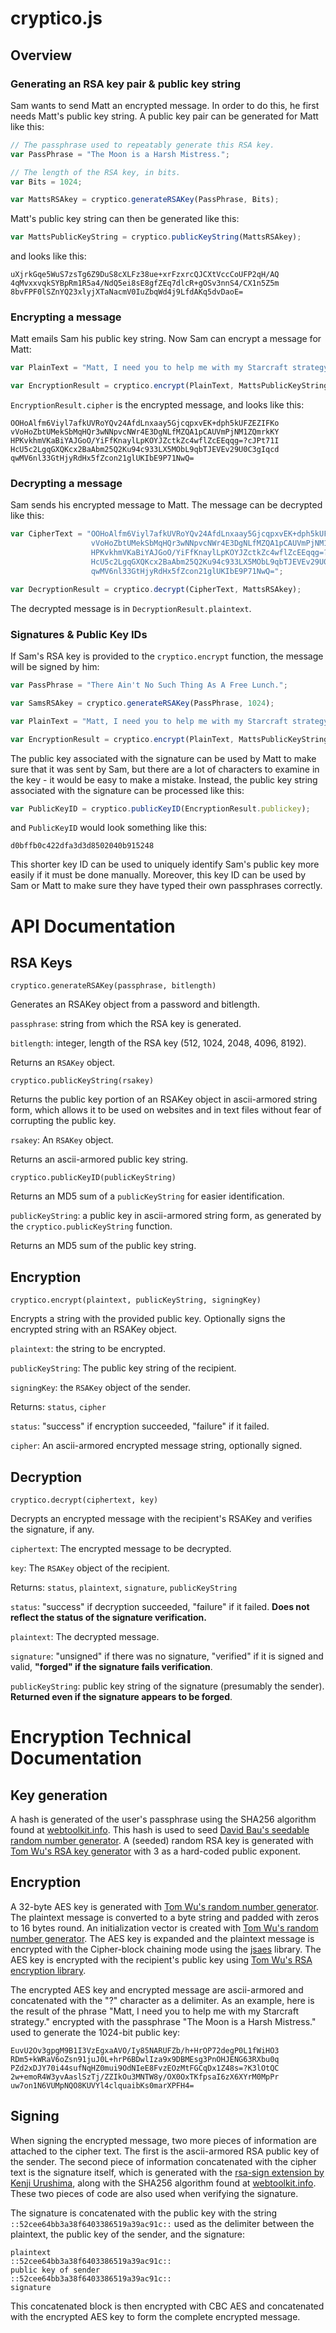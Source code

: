 # cryptico.js

## Overview

### Generating an RSA key pair & public key string

Sam wants to send Matt an encrypted message.  In order to do this, he first needs Matt's public key string.  A public key pair can be generated for Matt like this:

```javascript
// The passphrase used to repeatably generate this RSA key.
var PassPhrase = "The Moon is a Harsh Mistress."; 

// The length of the RSA key, in bits.
var Bits = 1024; 

var MattsRSAkey = cryptico.generateRSAKey(PassPhrase, Bits);
```

Matt's public key string can then be generated like this:

```javascript
var MattsPublicKeyString = cryptico.publicKeyString(MattsRSAkey);       
```

and looks like this:
        
    uXjrkGqe5WuS7zsTg6Z9DuS8cXLFz38ue+xrFzxrcQJCXtVccCoUFP2qH/AQ
    4qMvxxvqkSYBpRm1R5a4/NdQ5ei8sE8gfZEq7dlcR+gOSv3nnS4/CX1n5Z5m
    8bvFPF0lSZnYQ23xlyjXTaNacmV0IuZbqWd4j9LfdAKq5dvDaoE=

### Encrypting a message

Matt emails Sam his public key string.  Now Sam can encrypt a message for Matt:

```javascript
var PlainText = "Matt, I need you to help me with my Starcraft strategy.";

var EncryptionResult = cryptico.encrypt(PlainText, MattsPublicKeyString);
```

`EncryptionResult.cipher` is the encrypted message, and looks like this:

    OOHoAlfm6Viyl7afkUVRoYQv24AfdLnxaay5GjcqpxvEK+dph5kUFZEZIFKo
    vVoHoZbtUMekSbMqHQr3wNNpvcNWr4E3DgNLfMZQA1pCAUVmPjNM1ZQmrkKY
    HPKvkhmVKaBiYAJGoO/YiFfKnaylLpKOYJZctkZc4wflZcEEqqg=?cJPt71I
    HcU5c2LgqGXQKcx2BaAbm25Q2Ku94c933LX5MObL9qbTJEVEv29U0C3gIqcd
    qwMV6nl33GtHjyRdHx5fZcon21glUKIbE9P71NwQ=

### Decrypting a message
    
Sam sends his encrypted message to Matt. The message can be decrypted like this:
    
```javascript
var CipherText = "OOHoAlfm6Viyl7afkUVRoYQv24AfdLnxaay5GjcqpxvEK+dph5kUFZEZIFKo \
                  vVoHoZbtUMekSbMqHQr3wNNpvcNWr4E3DgNLfMZQA1pCAUVmPjNM1ZQmrkKY \
                  HPKvkhmVKaBiYAJGoO/YiFfKnaylLpKOYJZctkZc4wflZcEEqqg=?cJPt71I \
                  HcU5c2LgqGXQKcx2BaAbm25Q2Ku94c933LX5MObL9qbTJEVEv29U0C3gIqcd \
                  qwMV6nl33GtHjyRdHx5fZcon21glUKIbE9P71NwQ=";

var DecryptionResult = cryptico.decrypt(CipherText, MattsRSAkey);
```

The decrypted message is in `DecryptionResult.plaintext`.

### Signatures & Public Key IDs
    
If Sam's RSA key is provided to the `cryptico.encrypt` function, the message will be signed by him:
    
```javascript
var PassPhrase = "There Ain't No Such Thing As A Free Lunch."; 

var SamsRSAkey = cryptico.generateRSAKey(PassPhrase, 1024);

var PlainText = "Matt, I need you to help me with my Starcraft strategy.";

var EncryptionResult = cryptico.encrypt(PlainText, MattsPublicKeyString, SamsRSAkey);
```

The public key associated with the signature can be used by Matt to make sure that it was sent by Sam, but there are a lot of characters to examine in the key - it would be easy to make a mistake.  Instead, the public key string associated with the signature can be processed like this:
    
```javascript
var PublicKeyID = cryptico.publicKeyID(EncryptionResult.publickey);
```

and `PublicKeyID` would look something like this:
    
    d0bffb0c422dfa3d3d8502040b915248

This shorter key ID can be used to uniquely identify Sam's public key more easily if it must be done manually.  Moreover, this key ID can be used by Sam or Matt to make sure they have typed their own passphrases correctly.
    
# API Documentation

## RSA Keys

    cryptico.generateRSAKey(passphrase, bitlength)

Generates an RSAKey object from a password and bitlength.

`passphrase`: string from which the RSA key is generated.

`bitlength`: integer, length of the RSA key (512, 1024, 2048, 4096, 8192).

Returns an `RSAKey` object.

    cryptico.publicKeyString(rsakey)

Returns the public key portion of an RSAKey object in ascii-armored
string form, which allows it to be used on websites and in text files
without fear of corrupting the public key.

`rsakey`: An `RSAKey` object.

Returns an ascii-armored public key string.
    
    cryptico.publicKeyID(publicKeyString)

Returns an MD5 sum of a `publicKeyString` for easier identification.

`publicKeyString`: a public key in ascii-armored string form, as generated by the `cryptico.publicKeyString` function.

Returns an MD5 sum of the public key string.   

## Encryption

    cryptico.encrypt(plaintext, publicKeyString, signingKey)

Encrypts a string with the provided public key. Optionally signs the encrypted string with an RSAKey object.

`plaintext`: the string to be encrypted.
    
`publicKeyString`: The public key string of the recipient.
    
`signingKey`: the `RSAKey` object of the sender.
    
Returns: `status`, `cipher`

`status`: "success" if encryption succeeded, "failure" if it failed.
    
`cipher`: An ascii-armored encrypted message string, optionally signed.

## Decryption

    cryptico.decrypt(ciphertext, key)

Decrypts an encrypted message with the recipient's RSAKey and verifies the signature, if any.

`ciphertext`: The encrypted message to be decrypted.
    
`key`: The `RSAKey` object of the recipient.

Returns: `status`, `plaintext`, `signature`, `publicKeyString`

`status`: "success" if decryption succeeded, "failure" if it failed. **Does not reflect the status of the signature verification.**

`plaintext`: The decrypted message.
    
`signature`: "unsigned" if there was no signature, "verified" if it is signed and valid, **"forged" if the signature fails verification**.

`publicKeyString`: public key string of the signature (presumably the sender). **Returned even if the signature appears to be forged**.

# Encryption Technical Documentation

## Key generation

A hash is generated of the user's passphrase using the SHA256 algorithm found at <a href="http://www.webtoolkit.info/javascript-sha256.html">webtoolkit.info</a>. This hash is used to seed <a href="http://davidbau.com/archives/2010/01/30/random_seeds_coded_hints_and_quintillions.html">David Bau's seedable random number generator</a>. A (seeded) random RSA key is generated with <a href="http://www-cs-students.stanford.edu/~tjw/jsbn/">Tom Wu's RSA key generator</a> with 3 as a hard-coded public exponent.

## Encryption

A 32-byte AES key is generated with <a href="http://www-cs-students.stanford.edu/~tjw/jsbn/">Tom Wu's random number generator</a>. The plaintext message is converted to a byte string and padded with zeros to 16 bytes round.  An initialization vector is created with <a href="http://www-cs-students.stanford.edu/~tjw/jsbn/">Tom Wu's random number generator</a>. The AES key is expanded and the plaintext message is encrypted with the Cipher-block chaining mode using the <a href="http://point-at-infinity.org/jsaes/">jsaes</a> library. The AES key is encrypted with the recipient's public key using <a href="http://www-cs-students.stanford.edu/~tjw/jsbn/">Tom Wu's RSA encryption library</a>.

The encrypted AES key and encrypted message are ascii-armored and concatenated with the "?" character as a delimiter.  As an example, here is the result of the phrase "Matt, I need you to help me with my Starcraft strategy." encrypted with
the passphrase "The Moon is a Harsh Mistress." used to generate the 1024-bit public key:

    EuvU2Ov3gpgM9B1I3VzEgxaAVO/Iy85NARUFZb/h+HrOP72degP0L1fWiHO3
    RDm5+kWRaV6oZsn91juJ0L+hrP6BDwlIza9x9DBMEsg3PnOHJENG63RXbu0q
    PZd2xDJY70i44sufNqHZ0mui9OdNIeE8FvzEOzMtFGCqDx1Z48s=?K3lOtQC
    2w+emoR4W3yvAaslSzTj/ZZIkOu3MNTW8y/OX0OxTKfpsaI6zX6XYrM0MpPr
    uw7on1N6VUMpNQO8KUVYl4clquaibKs0marXPFH4=

## Signing

When signing the encrypted message, two more pieces of information are attached to the cipher text.  The first is the ascii-armored RSA public key of the sender. The second piece of information concatenated with the cipher text is
the signature itself, which is generated with the <a href="http://www9.atwiki.jp/kurushima/pub/jsrsa/">rsa-sign extension by Kenji Urushima</a>, along with the SHA256 algorithm found at <a href="http://www.webtoolkit.info/javascript-sha256.html">webtoolkit.info</a>. These two pieces of code are also used when verifying the signature.

The signature is concatenated with the public key with the string
`::52cee64bb3a38f6403386519a39ac91c::` used as the delimiter between the
plaintext, the public key of the sender, and the signature:

    plaintext
    ::52cee64bb3a38f6403386519a39ac91c::
    public key of sender
    ::52cee64bb3a38f6403386519a39ac91c::
    signature

This concatenated block is then encrypted with CBC AES and concatenated with the
encrypted AES key to form the complete encrypted message.